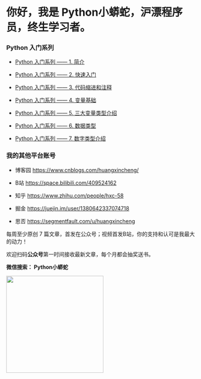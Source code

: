 # 你好，我是 Python小蟒蛇，沪漂程序员，终生学习者。


### Python 入门系列


- [Python 入门系列 —— 1. 简介](https://mp.weixin.qq.com/s?__biz=MzU2ODcyMjQyOA==&mid=2247484709&idx=1&sn=0cbb2c1decf4bc59268b1aebeb529a38&chksm=fc88d3b6cbff5aa03d9e6f613c1d3464aa4b885c61f5cee4006cedbc9e0a0843e605835d5285&token=1728547473&lang=zh_CN#rd)


- [Python 入门系列 —— 2. 快速入门](https://mp.weixin.qq.com/s?__biz=MzU2ODcyMjQyOA==&mid=2247484763&idx=1&sn=2fa5b7fde7980db24edd340effa8e1d3&chksm=fc88d3c8cbff5ade21975203ae86ab6000ae527f028fd161d4c0bdf20f3f5ed75c2e1af51879&token=432862682&lang=zh_CN#rd)

- [Python 入门系列 —— 3. 代码缩进和注释](https://mp.weixin.qq.com/s?__biz=MzU2ODcyMjQyOA==&mid=2247484830&idx=1&sn=a8a174b7913e5601af4ad461e326f787&chksm=fc88d30dcbff5a1b5c5233f3957d054e169725381194c72ab9e6162e4a264e5ad5cda4ec3460&token=432862682&lang=zh_CN#rd)

- [Python 入门系列 —— 4. 变量基础](https://mp.weixin.qq.com/s?__biz=MzU2ODcyMjQyOA==&mid=2247484830&idx=2&sn=38167b2fe5e11530de4cf11aea90c62b&chksm=fc88d30dcbff5a1b3a57be90dc139f73e04dbcf21fd90ecb275434696a637b66e79ee2484065&token=432862682&lang=zh_CN#rd)

- [Python 入门系列 —— 5. 三大变量类型介绍](https://mp.weixin.qq.com/s?__biz=MzU2ODcyMjQyOA==&mid=2247484830&idx=3&sn=0828d4d0269dc9457dd3fc6b11743e67&chksm=fc88d30dcbff5a1b339e0191f1735fbe91d4cfc55c7764e2cfd4c11218566994512e01b8c620&token=432862682&lang=zh_CN#rd)

- [Python 入门系列 —— 6. 数据类型](https://mp.weixin.qq.com/s?__biz=MzU2ODcyMjQyOA==&mid=2247484830&idx=4&sn=3ce55a81b8741b754f23a1046ca86e41&chksm=fc88d30dcbff5a1b09345787117c216d32ef0d181e8453324087e36df006e4f9f87de5a8048d&token=432862682&lang=zh_CN#rd)

- [Python 入门系列 —— 7. 数字类型介绍](https://mp.weixin.qq.com/s?__biz=MzU2ODcyMjQyOA==&mid=2247484830&idx=5&sn=7fbc5e74c95c806193d0aede94c8e85f&chksm=fc88d30dcbff5a1bcf0fbfaac539cad57b1ff220d70d50a837b1c3047b88cf8d9d97094ab1e2&token=432862682&lang=zh_CN#rd)


### 我的其他平台账号


* 博客园   https://www.cnblogs.com/huangxincheng/

* B站     https://space.bilibili.com/409524162

* 知乎    https://www.zhihu.com/people/hxc-58

* 掘金   https://juejin.im/user/1380642337074718

* 思否   https://segmentfault.com/u/huangxincheng


每周至少原创 7 篇文章，首发在公众号；视频首发B站，你的支持和认可是我最大的动力！  


欢迎扫码**公众号**第一时间接收最新文章，每个月都会抽奖送书。


**微信搜索： Python小蟒蛇**


<a name="公众号"></a>


<img src='https://huangxincheng.oss-cn-hangzhou.aliyuncs.com/img/qrcode_for_gh_c5bc91a6c25b_258.jpg' width='258px' height='258px' />

